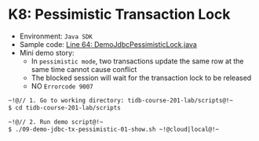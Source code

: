 # K8: Pessimistic Transaction Lock
+ Environment: `Java SDK`
+ Sample code:
[Line 64: DemoJdbcPessimisticLock.java](https://github.com/pingcap/tidb-course-201-lab/blob/master/scripts/DemoJdbcTxPessimisticLock.java)
+ Mini demo story:
  + In `pessimistic mode`, two transactions update the same row at the same time cannot cause conflict
  + The blocked session will wait for the transaction lock to be released
  + NO `Errorcode 9007`
```8
~!@// 1. Go to working directory: tidb-course-201-lab/scripts@!~
$ cd tidb-course-201-lab/scripts

~!@// 2. Run demo script@!~
$ ./09-demo-jdbc-tx-pessimistic-01-show.sh ~!@cloud|local@!~

```